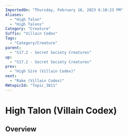 ```yaml
---
ImportedOn: "Thursday, February 16, 2023 6:10:23 PM"
Aliases:
  - "High Talon"
  - "High Talons"
Category: "Creature"
Suffix: "Villain Codex"
Tags:
  - "Category/Creature"
parent:
  - "S17.2 - Secret Society Creatures"
up:
  - "S17.2 - Secret Society Creatures"
prev:
  - "High Sire (Villain Codex)"
next:
  - "Rake (Villain Codex)"
RWtopicId: "Topic_3811"
---
```

# High Talon (Villain Codex)
## Overview
